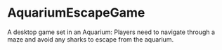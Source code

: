 # AquariumEscapeGame
A desktop game set in an Aquarium: Players need to navigate through a maze and avoid any sharks to escape from the aquarium. 



